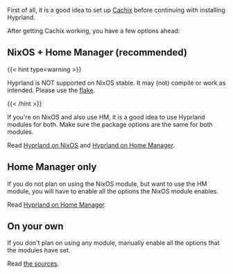 First of all, it is a good idea to set up [Cachix](./Cachix) before continuing
with installing Hyprland. 

After getting Cachix working, you have a few options ahead:

## NixOS + Home Manager (recommended)

{{< hint type=warning >}}

Hyprland is NOT supported on NixOS stable. It may (not) compile or
work as intended. Please use the
[flake](https://github.com/hyprwm/Hyprland/blob/main/flake.nix).

{{< /hint >}}

If you're on NixOS and also use HM, it is a good idea to use Hyprland modules
for both. Make sure the package options are the same for both modules.

Read [Hyprland on NixOS](./Hyprland-on-NixOS) and
[Hyprland on Home Manager](./Hyprland-on-Home-Manager).

## Home Manager only

If you do not plan on using the NixOS module, but want to use the HM module, you
will have to enable all the options the NixOS module enables.

Read [Hyprland on Home Manager](./Hyprland-on-Home-Manager).

## On your own

If you don't plan on using any module, manually enable all the options that the
modules have set.

Read [the sources](https://github.com/hyprwm/Hyprland/tree/main/nix).
